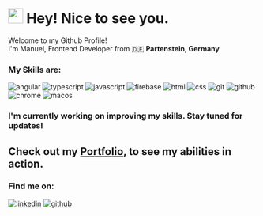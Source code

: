 <h1><img src="https://emojis.slackmojis.com/emojis/images/1531849430/4246/blob-sunglasses.gif?1531849430" width="30"/> Hey! Nice to see you.</h1>

<p>Welcome to my Github Profile! </br> I'm Manuel, Frontend Developer from 🇩🇪 <b>Partenstein, Germany</b></p>

<h3>My Skills are:</h3>
<p>
  <img alt="angular" src="https://img.shields.io/badge/angular-%23DD0031.svg?style=for-the-badge&logo=angular&logoColor=white" />
  <img alt="typescript" src="https://img.shields.io/badge/typescript-%23007ACC.svg?style=for-the-badge&logo=typescript&logoColor=white" />
  <img alt="javascript" src="https://img.shields.io/badge/javascript-%23323330.svg?style=for-the-badge&logo=javascript&logoColor=%23F7DF1E" />
  <img alt="firebase" src="https://img.shields.io/badge/firebase-a08021?style=for-the-badge&logo=firebase&logoColor=ffcd34" />
  <img alt="html" src="https://img.shields.io/badge/html5-%23E34F26.svg?style=for-the-badge&logo=html5&logoColor=white" />
  <img alt="css" src="https://img.shields.io/badge/css3-%231572B6.svg?style=for-the-badge&logo=css3&logoColor=white" />
  <img alt="git" src="https://img.shields.io/badge/git-%23F05033.svg?style=for-the-badge&logo=git&logoColor=white" />
  <img alt="github" src="https://img.shields.io/badge/github-%23121011.svg?style=for-the-badge&logo=github&logoColor=white" />
  <img alt="chrome" src="https://img.shields.io/badge/Google%20Chrome-4285F4?style=for-the-badge&logo=GoogleChrome&logoColor=white" />
  <img alt="macos" src="https://img.shields.io/badge/mac%20os-000000?style=for-the-badge&logo=macos&logoColor=F0F0F0" /> 
</p>

### I'm currently working on improving my skills. Stay tuned for updates!
## Check out my <a href="https://manuel-braun.net/">Portfolio</a>, to see my abilities in action.

<h3>Find me on:</h3>
  <a href="https://www.linkedin.com/in/manuel-braun-8ab6b52b7/"><img alt="linkedin" src="https://img.shields.io/badge/linkedin-%230077B5.svg?style=for-the-badge&logo=linkedin&logoColor=white" /></a>
  <a target="_blank" href="https://github.com/manuelbrauncoder"><img alt="github" src="https://img.shields.io/badge/github-%23121011.svg?style=for-the-badge&logo=github&logoColor=white" /></a>
  
  


